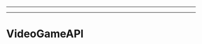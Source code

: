 ----------------------------------------------------------------
-------------------------------------------------------
# VideoGameAPI
